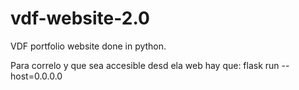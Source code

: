 # vdf-website-2.0
VDF portfolio website done in python.

Para correlo y que sea accesible desd ela web hay que: flask run --host=0.0.0.0
